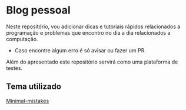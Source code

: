 # Blog pessoal

Neste repositório, vou adicionar dicas e tutoriais rápidos relacionados a
programação e problemas que encontro no dia a dia relacionados a computação.


* Caso encontre algum erro é só avisar ou fazer um PR.

Além do apresentado este repositório servirá como uma plataforma de testes.
## Tema utilizado
[Minimal-mistakes](https://github.com/mmistakes/minimal-mistakes)
